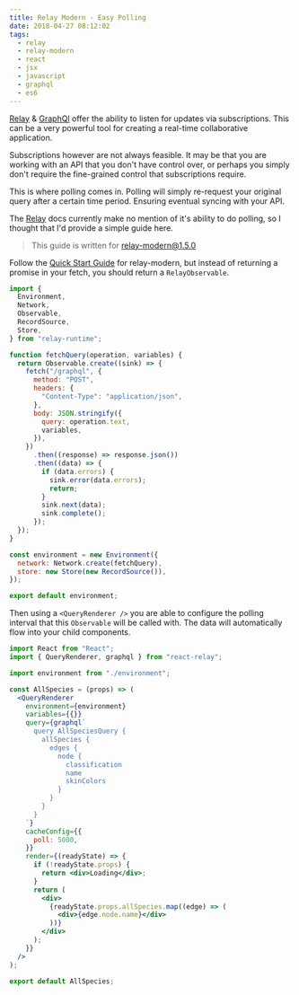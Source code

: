 ```yaml
---
title: Relay Modern - Easy Polling
date: 2018-04-27 08:12:02
tags:
  - relay
  - relay-modern
  - react
  - jsx
  - javascript
  - graphql
  - es6
---
```


[Relay](http://facebook.github.io/relay/en/) & [GraphQl](https://github.com/facebook/graphql) offer the ability to listen for updates via subscriptions. This can be a very powerful tool for creating a real-time collaborative application.

Subscriptions however are not always feasible. It may be that you are working with an API that you don't have control over, or perhaps you simply don't require the fine-grained control that subscriptions require.

This is where polling comes in. Polling will simply re-request your original query after a certain time period. Ensuring eventual syncing with your API.

The [Relay](http://facebook.github.io/relay/en/) docs currently make no mention of it's ability to do polling, so I thought that I'd provide a simple guide here.

> This guide is written for relay-modern@1.5.0

Follow the [Quick Start Guide](http://facebook.github.io/relay/docs/en/quick-start-guide.html) for relay-modern, but instead of returning a promise in your fetch, you should return a `RelayObservable`.

```javascript
import {
  Environment,
  Network,
  Observable,
  RecordSource,
  Store,
} from "relay-runtime";

function fetchQuery(operation, variables) {
  return Observable.create((sink) => {
    fetch("/graphql", {
      method: "POST",
      headers: {
        "Content-Type": "application/json",
      },
      body: JSON.stringify({
        query: operation.text,
        variables,
      }),
    })
      .then((response) => response.json())
      .then((data) => {
        if (data.errors) {
          sink.error(data.errors);
          return;
        }
        sink.next(data);
        sink.complete();
      });
  });
}

const environment = new Environment({
  network: Network.create(fetchQuery),
  store: new Store(new RecordSource()),
});

export default environment;
```

Then using a `<QueryRenderer />` you are able to configure the polling interval that this `Observable` will be called with. The data will automatically flow into your child components.

```jsx
import React from "React";
import { QueryRenderer, graphql } from "react-relay";

import environment from "./environment";

const AllSpecies = (props) => (
  <QueryRenderer
    environment={environment}
    variables={{}}
    query={graphql`
      query AllSpeciesQuery {
        allSpecies {
          edges {
            node {
              classification
              name
              skinColors
            }
          }
        }
      }
    `}
    cacheConfig={{
      poll: 5000,
    }}
    render={(readyState) => {
      if (!readyState.props) {
        return <div>Loading</div>;
      }
      return (
        <div>
          {readyState.props.allSpecies.map((edge) => (
            <div>{edge.node.name}</div>
          ))}
        </div>
      );
    }}
  />
);

export default AllSpecies;
```
